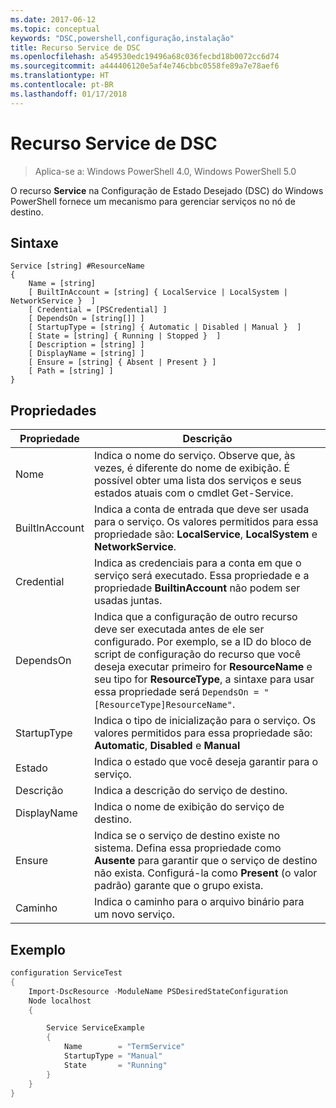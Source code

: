 ```yaml
---
ms.date: 2017-06-12
ms.topic: conceptual
keywords: "DSC,powershell,configuração,instalação"
title: Recurso Service de DSC
ms.openlocfilehash: a549530edc19496a68c036fecbd18b0072cc6d74
ms.sourcegitcommit: a444406120e5af4e746cbbc0558fe89a7e78aef6
ms.translationtype: HT
ms.contentlocale: pt-BR
ms.lasthandoff: 01/17/2018
---
```

# <a name="dsc-service-resource"></a>Recurso Service de DSC

> Aplica-se a: Windows PowerShell 4.0, Windows PowerShell 5.0


O recurso **Service** na Configuração de Estado Desejado (DSC) do Windows PowerShell fornece um mecanismo para gerenciar serviços no nó de destino.

## <a name="syntax"></a>Sintaxe

```
Service [string] #ResourceName
{
    Name = [string]
    [ BuiltInAccount = [string] { LocalService | LocalSystem | NetworkService }  ]
    [ Credential = [PSCredential] ]
    [ DependsOn = [string[]] ]
    [ StartupType = [string] { Automatic | Disabled | Manual }  ]
    [ State = [string] { Running | Stopped }  ]
    [ Description = [string] ]
    [ DisplayName = [string] ]
    [ Ensure = [string] { Absent | Present } ]
    [ Path = [string] ]
}
```

## <a name="properties"></a>Propriedades

|  Propriedade  |  Descrição   | 
|---|---| 
| Nome| Indica o nome do serviço. Observe que, às vezes, é diferente do nome de exibição. É possível obter uma lista dos serviços e seus estados atuais com o cmdlet Get-Service.| 
| BuiltInAccount| Indica a conta de entrada que deve ser usada para o serviço. Os valores permitidos para essa propriedade são: **LocalService**, **LocalSystem** e **NetworkService**.| 
| Credential| Indica as credenciais para a conta em que o serviço será executado. Essa propriedade e a propriedade __BuiltinAccount__ não podem ser usadas juntas.| 
| DependsOn| Indica que a configuração de outro recurso deve ser executada antes de ele ser configurado. Por exemplo, se a ID do bloco de script de configuração do recurso que você deseja executar primeiro for __ResourceName__ e seu tipo for __ResourceType__, a sintaxe para usar essa propriedade será `DependsOn = "[ResourceType]ResourceName"`.| 
| StartupType| Indica o tipo de inicialização para o serviço. Os valores permitidos para essa propriedade são: **Automatic**, **Disabled** e **Manual**| 
| Estado| Indica o estado que você deseja garantir para o serviço.| 
| Descrição | Indica a descrição do serviço de destino.| 
| DisplayName | Indica o nome de exibição do serviço de destino.| 
| Ensure | Indica se o serviço de destino existe no sistema. Defina essa propriedade como **Ausente** para garantir que o serviço de destino não exista. Configurá-la como **Present** (o valor padrão) garante que o grupo exista.|
| Caminho | Indica o caminho para o arquivo binário para um novo serviço.| 

## <a name="example"></a>Exemplo

```powershell
configuration ServiceTest
{
    Import-DscResource -ModuleName PSDesiredStateConfiguration
    Node localhost
    {

        Service ServiceExample
        {
            Name        = "TermService"
            StartupType = "Manual"
            State       = "Running"
        } 
    }
}
```

